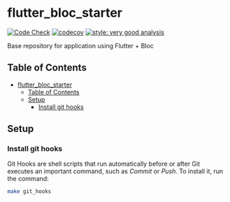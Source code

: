 # flutter_bloc_starter

[![Code Check](https://github.com/ricardodalarme/flutter_bloc_starter/actions/workflows/code-check.yml/badge.svg)](https://github.com/ricardodalarme/flutter_bloc_starter/actions/workflows/code-check.yml)
[![codecov](https://codecov.io/github/ricardodalarme/flutter_bloc_starter/graph/badge.svg?token=APBUQTIETV)](https://codecov.io/github/ricardodalarme/flutter_bloc_starter)
[![style: very good analysis](https://img.shields.io/badge/style-very_good_analysis-B22C89.svg)](https://pub.dev/packages/very_good_analysis)

Base repository for application using Flutter + Bloc

## Table of Contents

- [flutter\_bloc\_starter](#flutter_bloc_starter)
  - [Table of Contents](#table-of-contents)
  - [Setup](#setup)
    - [Install git hooks](#install-git-hooks)

## Setup

### Install git hooks

Git Hooks are shell scripts that run automatically before or after Git executes an important command, such as *Commit* or *Push*. To install it, run the command:

```bash
make git_hooks
```
